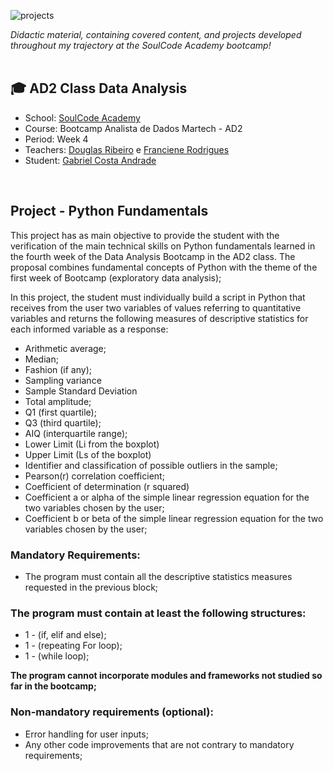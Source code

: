 ![projects](https://github.com/GaabrielCoosta/SoulCodeAcademy/assets/108695592/c5a5df1f-7002-44b6-a1f3-efb4197ae6c7)

*Didactic material, containing covered content, and projects developed throughout my trajectory at the SoulCode Academy bootcamp!*
<br>
<br>

## :mortar_board: AD2 Class Data Analysis

- School: [SoulCode Academy](https://soulcode.com/)
- Course: Bootcamp Analista de Dados Martech - AD2
- Period: Week 4
- Teachers: [Douglas Ribeiro](https://www.linkedin.com/in/douglas-almeida-ribeiro/) e [Franciene Rodrigues](https://www.linkedin.com/in/francianerod/)
- Student: [Gabriel Costa Andrade](https://www.linkedin.com/in/gabriel-costa-andrade-590a17227/)
<br>

## Project - Python Fundamentals
This project has as main objective to provide the student with the verification of the main technical skills on Python fundamentals learned in the fourth week of the Data Analysis Bootcamp in the AD2 class. The proposal combines fundamental concepts of Python with the theme of the first week of Bootcamp (exploratory data analysis);

In this project, the student must individually build a script in Python that receives from the user two variables of values ​​referring to quantitative variables and returns the following measures of descriptive statistics for each informed variable as a response:
- Arithmetic average;
- Median;
- Fashion (if any);
- Sampling variance
- Sample Standard Deviation
- Total amplitude;
- Q1 (first quartile);
- Q3 (third quartile);
- AIQ (interquartile range);
- Lower Limit (Li from the boxplot)
- Upper Limit (Ls of the boxplot)
- Identifier and classification of possible outliers in the sample;
- Pearson(r) correlation coefficient;
- Coefficient of determination (r squared)
- Coefficient a or alpha of the simple linear regression equation for the two variables chosen by the user;
- Coefficient b or beta of the simple linear regression equation for the two variables chosen by the user;
  
### Mandatory Requirements:
- The program must contain all the descriptive statistics measures requested in the previous block;
 
### The program must contain at least the following structures:
- 1 - (if, elif and else);
- 1 - (repeating For loop);
- 1 - (while loop);

**The program cannot incorporate modules and frameworks not studied so far in the bootcamp;**

### Non-mandatory requirements (optional):
- Error handling for user inputs;
- Any other code improvements that are not contrary to mandatory requirements;

